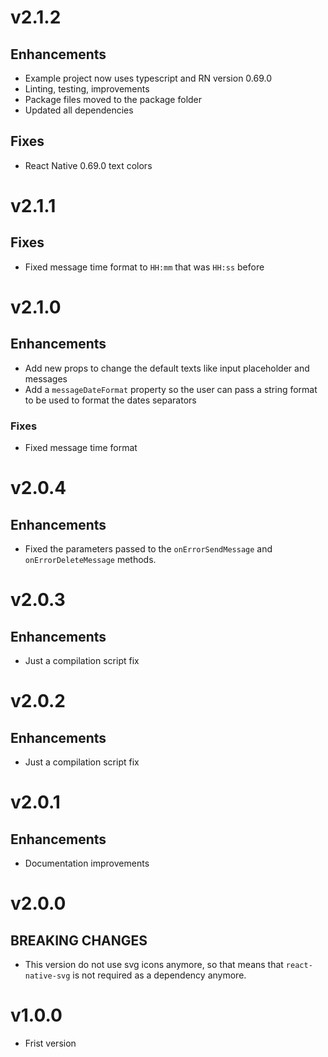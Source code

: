 # v2.1.2

## Enhancements

* Example project now uses typescript and RN version 0.69.0
* Linting, testing, improvements
* Package files moved to the package folder
* Updated all dependencies

## Fixes

* React Native 0.69.0 text colors

# v2.1.1

## Fixes

* Fixed message time format to `HH:mm` that was `HH:ss` before

# v2.1.0

## Enhancements

* Add new props to change the default texts like input placeholder and messages
* Add a `messageDateFormat` property so the user can pass a string format to be used to format the dates separators

### Fixes

* Fixed message time format

# v2.0.4

## Enhancements

* Fixed the parameters passed to the `onErrorSendMessage` and `onErrorDeleteMessage` methods.

# v2.0.3

## Enhancements

* Just a compilation script fix

# v2.0.2

## Enhancements

* Just a compilation script fix

# v2.0.1

## Enhancements

* Documentation improvements

# v2.0.0

## BREAKING CHANGES

* This version do not use svg icons anymore, so that means that `react-native-svg` is not required as a dependency anymore.

# v1.0.0

* Frist version